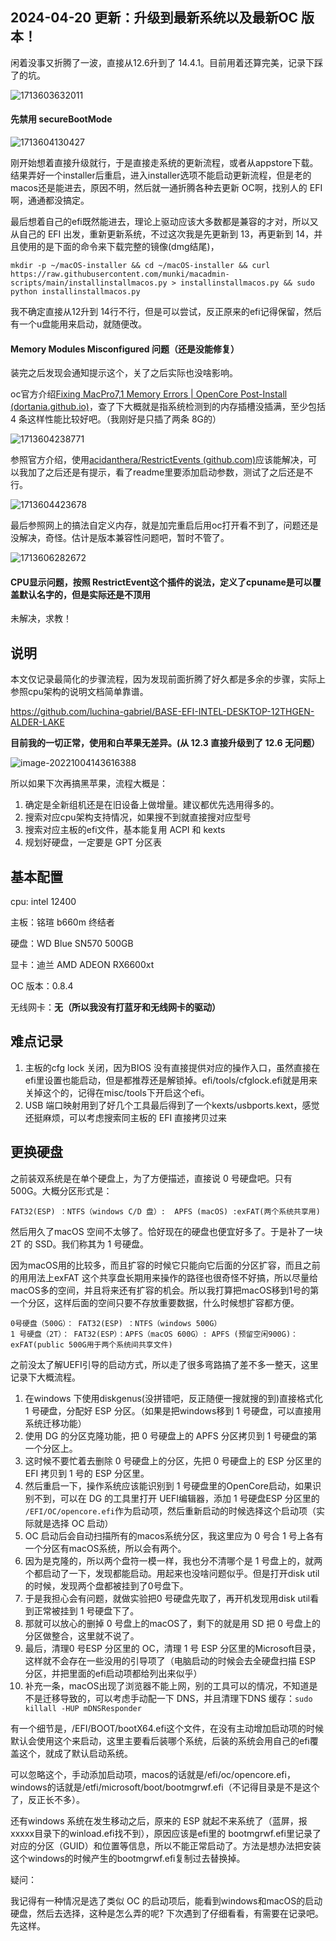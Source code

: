 ## 2024-04-20 更新：升级到最新系统以及最新OC 版本！

闲着没事又折腾了一波，直接从12.6升到了 14.4.1。目前用着还算完美，记录下踩了的坑。

![1713603632011](assets/readme/1713603632011.png)

#### 先禁用 secureBootMode

![1713604130427](assets/readme/1713604130427.png)

刚开始想着直接升级就行，于是直接走系统的更新流程，或者从appstore下载。结果弄好一个installer后重启，进入installer选项不能启动更新流程，但是老的macos还是能进去，原因不明，然后就一通折腾各种去更新 OC啊，找别人的 EFI 啊，通通都没搞定。

最后想着自己的efi既然能进去，理论上驱动应该大多数都是兼容的才对，所以又从自己的 EFI 出发，重新更新系统，不过这次我是先更新到 13，再更新到 14，并且使用的是下面的命令来下载完整的镜像(dmg结尾)，

```shell
mkdir -p ~/macOS-installer && cd ~/macOS-installer && curl https://raw.githubusercontent.com/munki/macadmin-scripts/main/installinstallmacos.py > installinstallmacos.py && sudo python installinstallmacos.py
```

我不确定直接从12升到 14行不行，但是可以尝试，反正原来的efi记得保留，然后有一个u盘能用来启动，就随便改。

#### Memory Modules Misconfigured 问题（还是没能修复）

装完之后发现会通知提示这个，关了之后实际也没啥影响。

oc官方介绍[Fixing MacPro7,1 Memory Errors | OpenCore Post-Install (dortania.github.io)](https://dortania.github.io/OpenCore-Post-Install/universal/memory.html#mapping-our-memory)，查了下大概就是指系统检测到的内存插槽没插满，至少包括 4 条这样性能比较好吧。（我刚好是只插了两条 8G的）

![1713604238771](assets/readme/1713604238771.png)

参照官方介绍，使用[acidanthera/RestrictEvents (github.com)](https://github.com/acidanthera/RestrictEvents)应该能解决，可以我加了之后还是有提示，看了readme里要添加启动参数，测试了之后还是不行。

![1713604423678](assets/readme/1713604423678.png)

最后参照网上的搞法自定义内存，就是加完重启后用oc打开看不到了，问题还是没解决，奇怪。估计是版本兼容性问题吧，暂时不管了。

![1713606282672](assets/readme/1713606282672.png)

#### CPU显示问题，按照 RestrictEvent这个插件的说法，定义了cpuname是可以覆盖默认名字的，但是实际还是不顶用

未解决，求教！


## 说明

本文仅记录最简化的步骤流程，因为发现前面折腾了好久都是多余的步骤，实际上参照cpu架构的说明文档简单靠谱。

https://github.com/luchina-gabriel/BASE-EFI-INTEL-DESKTOP-12THGEN-ALDER-LAKE

**目前我的一切正常，使用和白苹果无差异。(从 12.3 直接升级到了 12.6 无问题）**

![image-20221004143616388](./assets/image-20221004143616388.png)

所以如果下次再搞黑苹果，流程大概是：

1. 确定是全新组机还是在旧设备上做增量。建议都优先选用得多的。
2. 搜索对应cpu架构支持情况，如果搜不到就直接搜对应型号
3. 搜索对应主板的efi文件，基本能复用 ACPI 和 kexts
4. 规划好硬盘，一定要是 GPT 分区表

## 基本配置

cpu: intel 12400

主板：铭瑄 b660m 终结者

硬盘：WD Blue SN570 500GB

显卡：迪兰 AMD ADEON RX6600xt

OC 版本：0.8.4

无线网卡：**无（所以我没有打蓝牙和无线网卡的驱动）**

## 难点记录

1. 主板的cfg lock 关闭，因为BIOS 没有直接提供对应的操作入口，虽然直接在efi里设置也能启动，但是都推荐还是解锁掉。efi/tools/cfglock.efi就是用来关掉这个的，记得在misc/tools下开启这个efi。
2. USB 端口映射用到了好几个工具最后得到了一个kexts/usbports.kext，感觉还挺麻烦，可以考虑搜索同主板的 EFI 直接拷贝过来

## 更换硬盘

之前装双系统是在单个硬盘上，为了方便描述，直接说 0 号硬盘吧。只有 500G。大概分区形式是：

`FAT32(ESP) ：NTFS（windows C/D 盘）:  APFS (macOS) :exFAT(两个系统共享用)`

然后用久了macOS 空间不太够了。恰好现在的硬盘也便宜好多了。于是补了一块 2T 的 SSD。我们称其为 1 号硬盘。

因为macOS用的比较多，而且扩容的时候它只能向它后面的分区扩容，而且之前的用用法上exFAT 这个共享盘长期用来操作的路径也很奇怪不好搞，所以尽量给macOS多的空间，并且将来还有扩容的机会。所以我打算把macOS移到1号的第一个分区，这样后面的空间只要不存放重要数据，什么时候想扩容都方便。

```
0号硬盘（500G）： FAT32(ESP) ：NTFS（windows 500G）
1 号硬盘（2T）： FAT32(ESP）：APFS（macOS 600G）: APFS (预留空闲900G)：exFAT(public 500G用于两个系统间共享文件)
```

之前没太了解UEFI引导的启动方式，所以走了很多弯路搞了差不多一整天，这里记录下大概流程。

1. 在windows 下使用diskgenus(没拼错吧，反正随便一搜就搜的到)直接格式化 1 号硬盘，分配好 ESP 分区。（如果是把windows移到 1 号硬盘，可以直接用系统迁移功能）
2. 使用 DG 的分区克隆功能，把 0 号硬盘上的 APFS 分区拷贝到 1 号硬盘的第一个分区上。
3. 这时候不要忙着去删除 0 号硬盘上的分区，先把 0 号硬盘上的 ESP 分区里的 EFI 拷贝到 1 号的 ESP 分区里。
4. 然后重启一下，操作系统应该能识别到 1 号硬盘里的OpenCore启动，如果识别不到，可以在 DG 的工具里打开 UEFI编辑器，添加 1 号硬盘ESP 分区里的 `/EFI/OC/opencore.efi`作为启动项，然后重新启动的时候选择这个启动项（实际就是选择 OC 启动）
5. OC 启动后会自动扫描所有的macos系统分区，我这里应为 0 号合 1 号上各有一个分区有macOS系统，所以会有两个。
6. 因为是克隆的，所以两个盘符一模一样，我也分不清哪个是 1 号盘上的，就两个都启动了一下，发现都能启动。用起来也没啥问题似乎。但是打开disk util的时候，发现两个盘都被挂到了0号盘下。
7. 于是我担心会有问题，就做实验把0 号硬盘先取了，再开机发现用disk util看到正常被挂到 1 号硬盘下了。
8. 那就可以放心的删掉 0 号盘上的macOS了，剩下的就是用 SD 把 0 号盘上的分区做整合，这里就不说了。
9. 最后，清理0 号ESP 分区里的 OC，清理 1 号 ESP 分区里的Microsoft目录，这样就不会存在一些没用的引导项了（电脑启动的时候会去全硬盘扫描 ESP 分区，并把里面的efi启动项都给列出来似乎）
10. 补充一条，macOS出现了浏览器不能上网，别的工具可以的情况，不知道是不是迁移导致的，可以考虑手动配一下 DNS，并且清理下DNS 缓存：`sudo killall -HUP mDNSResponder`

有一个细节是，/EFI/BOOT/bootX64.efi这个文件，在没有主动增加启动项的时候默认会使用这个来启动，这里主要看后装哪个系统，后装的系统会用自己的efi覆盖这个，就成了默认启动系统。

可以忽略这个，手动添加启动项，macos的话就是/efi/oc/opencore.efi，windows的话就是/etfi/microsoft/boot/bootmgrwf.efi（不记得目录是不是这个了，反正长不多）。

还有windows 系统在发生移动之后，原来的 ESP 就起不来系统了（蓝屏，报xxxxx目录下的winload.efi找不到），原因应该是efi里的 bootmgrwf.efi里记录了对应的分区（GUID）和位置等信息，所以不能正常启动了。方法是想办法把安装这个windows的时候产生的bootmgrwf.efi复制过去替换掉。

疑问：

我记得有一种情况是选了类似 OC 的启动项后，能看到windows和macOS的启动硬盘，然后去选择，这种是怎么弄的呢? 下次遇到了仔细看看，有需要在记录吧。先这样。

